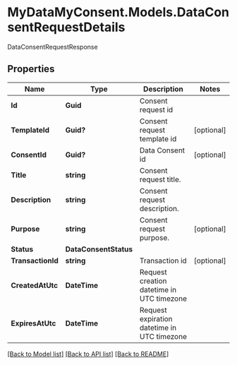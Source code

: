 # MyDataMyConsent.Models.DataConsentRequestDetails
DataConsentRequestResponse

## Properties

Name | Type | Description | Notes
------------ | ------------- | ------------- | -------------
**Id** | **Guid** | Consent request id | 
**TemplateId** | **Guid?** | Consent request template id | [optional] 
**ConsentId** | **Guid?** | Data Consent id | [optional] 
**Title** | **string** | Consent request title. | 
**Description** | **string** | Consent request description. | 
**Purpose** | **string** | Consent request purpose. | [optional] 
**Status** | **DataConsentStatus** |  | 
**TransactionId** | **string** | Transaction id | [optional] 
**CreatedAtUtc** | **DateTime** | Request creation datetime in UTC timezone | 
**ExpiresAtUtc** | **DateTime** | Request expiration datetime in UTC timezone | 

[[Back to Model list]](../README.md#documentation-for-models) [[Back to API list]](../README.md#documentation-for-api-endpoints) [[Back to README]](../README.md)


